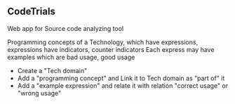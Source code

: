 ## CodeTrials
Web app for Source code analyzing tool

Programming concepts of a Technology, which have expressions, expressions have indicators, counter indicators
Each express may have examples which are bad usage, good usage

- Create a "Tech domain"
- Add a "programming concept" and Link it to Tech domain as "part of" it
- Add a "example expression" and relate it with relation "correct usage" or "wrong usage"
